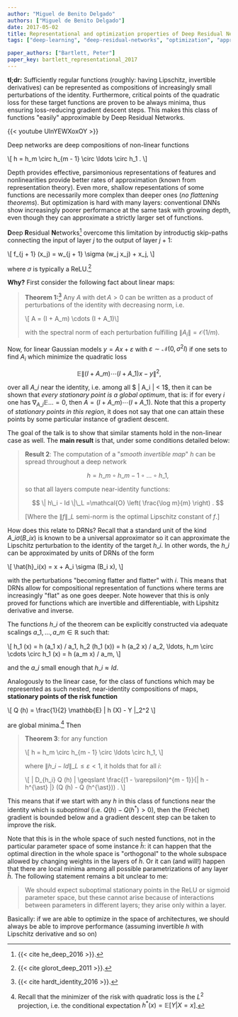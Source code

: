 ```yaml
---
author: "Miguel de Benito Delgado"
authors: ["Miguel de Benito Delgado"]
date: 2017-05-02
title: Representational and optimization properties of Deep Residual Networks
tags: ["deep-learning", "deep-residual-networks", "optimization", "approximation"]

paper_authors: ["Bartlett, Peter"]
paper_key: bartlett_representational_2017
---
```


**tl;dr:** Sufficiently regular functions (roughly: having Lipschitz,
invertible derivatives) can be represented as compositions of
increasingly small perturbations of the identity. Furthermore,
critical points of the quadratic loss for these target functions are
proven to be always minima, thus ensuring loss-reducing gradient
descent steps. This makes this class of functions "easily"
approximable by Deep Residual Networks.

{{< youtube UlnYEWXoxOY >}}

Deep networks are deep compositions of non-linear functions 

\\[ h = h\_m \circ h\_{m - 1} \circ \ldots \circ h\_1 . \\]

Depth provides effective, parsimonious representations of features and
nonlinearities provide better rates of approximation (known from
representation theory). Even more, shallow repesentations of some
functions are necessarily more complex than deeper ones (*no
flattening theorems*). But optimization is hard with many layers:
conventional DNNs show increasingly poorer performance at the same
task with growing depth, even though they can approximate a strictly
larger set of functions.

**D**eep **R**esidual **N**etworks[^3] overcome this limitation by
introductig skip-paths connecting the input of layer $j$ to the output
of layer $j+1$:

\\[ f\_{j + 1} (x\_j) = w\_{j + 1} \sigma (w\_j x\_j) + x\_j, \\]

where $\sigma$ is typically a ReLU.[^4]

**Why?** First consider the following fact about linear maps:

> **Theorem 1:**[^1] Any $A$ with $\det A > 0$ can be written as a product
> of perturbations of the identity with decreasing norm, i.e.
> 
> \\[ A = (I + A\_m) \cdots (I + A\_1)\\]
> 
> with the spectral norm of each perturbation fulfilling $\| A_i \|
> =\mathcal{O} (1 / m)$.

Now, for linear Gaussian models $y = Ax + \varepsilon$ with
$\varepsilon \sim \mathcal{N} (0, \sigma^2 I)$ if one sets to find
$A_i$ which minimize the quadratic loss

$$ \mathbb{E} \| (I + A\_m) \cdots (I + A\_1) x - y \|^2, $$ 

over all $A\_i$ near the identity, i.e. among all $ \| A\_i \| < 1$,
then it can be shown that *every stationary point is a global
optimum*, that is: if for every $i$ one has $\nabla_{A\_i} \mathbb{E}
\ldots = 0$, then $A = (I + A\_m) \cdots (I + A\_1)$. Note that this a
property of *stationary points in this region*, it does not say
that one can attain these points by some particular instance of
gradient descent.

The goal of the talk is to show that similar staments hold in the
non-linear case as well. The **main result** is that, under some
conditions detailed below:

> **Result 2**: The computation of a "*smooth invertible map*" $h$ can
> be spread throughout a deep network
>
> $$ h = h\_m \circ h\_{m - 1} \circ \ldots \circ h\_1, $$
>
> so that all layers compute near-identity functions:
>
> $$ \| h\_i - Id \|\_L =\mathcal{O} \left( \frac{\log m}{m} \right)
> . $$
>
> [Where the $\| f \|\_L$ semi-norm is the optimal Lipschitz constant
> of $f$.]

How does this relate to DRNs? Recall that a standard unit of the kind
$A\_i \sigma (B\_i x)$ is known to be a universal approximator so it
can approximate the Lipschitz perturbation to the identity of the
target $h\_i$. In other words, the $h\_i$ can be approximated by units
of DRNs of the form

\\[ \hat{h}\_i(x) = x + A\_i \sigma (B\_i x), \\]

with the perturbations "becoming flatter and flatter" with $i$. This
means that DRNs allow for compositional representation of functions
where terms are increasingly "flat" as one goes deeper. Note however
that this is only proved for functions which are invertible and
differentiable, with Lipshitz derivative and inverse.

The functions $h\_i$ of the theorem can be explicitly constructed via
adequate scalings $a\_1, \dots, a\_m \in \mathbb{R}$ such that:

\\[ h\_1 (x) = h (a\_1 x) / a\_1, h\_2 (h\_1 (x)) = h (a\_2 x) / a\_2, \ldots,
h\_m \circ \cdots \circ h\_1 (x) = h (a\_m x) / a\_m, \\]
   
and the $a\_i$ small enough that $h\_i \approx Id$.

Analogously to the linear case, for the class of functions which may
be represented as such nested, near-identity compositions of maps,
**stationary points of the risk function**

\\[ Q (h) = \frac{1}{2} \mathbb{E} \| h (X) - Y \|\_2^2 \\]

are global minima.[^2] Then

> **Theorem 3**: for any function
>
> \\[ h = h\_m \circ h\_{m - 1} \circ \ldots \circ h\_1, \\]
>
> where $\| h\_i - Id \|\_L \leqslant \varepsilon < 1$, it holds that 
> for all $i$:
>
> \\[ \| D\_{h\_i} Q (h) \| \geqslant \frac{(1 - \varepsilon)^{m -
> 1}}{\| h - h^{\ast} \|} (Q (h) - Q (h^{\ast})) . \\]

This means that if we start with any $h$ in this class of functions near
the identity which is *suboptimal* (i.e. $Q (h) - Q (h^{\ast}) > 0$), then the
(Fréchet) gradient is bounded below and a gradient descent step can be
taken to improve the risk.

Note that this is in the whole space of such nested functions, not in
the particular parameter space of some instance $\hat{h}$: it can
happen that the optimal direction in the whole space is "orthogonal"
to the whole subspace allowed by changing weights in the layers of
$\hat{h}$. Or it can (and will!) happen that there are local minima
among all possible parametrizations of any layer $\hat{h}$. The
following statement remains a bit unclear to me:

> We should expect suboptimal stationary points in the ReLU or sigmoid
> parameter space, but these cannot arise because of interactions
> between parameters in different layers; they arise only within a
> layer.

Basically: if we are able to optimize in the space of architectures,
we should always be able to improve performance (assuming invertible
$h$ with Lipschitz derivative and so on)


[^1]: {{< cite hardt_identity_2016 >}}.

[^2]: Recall that the minimizer of the risk with quadratic loss is the $L^2$ projection, i.e. the conditional expectation $h^{\ast} (x) =\mathbb{E} [Y|X = x]$.

[^3]: {{< cite he_deep_2016 >}}.

[^4]: {{< cite glorot_deep_2011 >}}.
